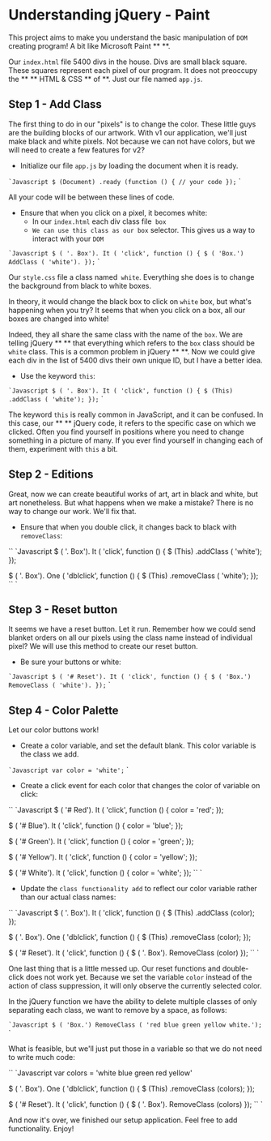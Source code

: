 # Understanding jQuery - Paint

This project aims to make you understand the basic manipulation of `DOM` creating program! A bit like Microsoft Paint ** **.

Our `index.html` file 5400 divs in the house. Divs are small black square. These squares represent each pixel of our program. It does not preoccupy the ** ** HTML & CSS ** of **. Just our file named `app.js`.

## Step 1 - Add Class

The first thing to do in our "pixels" is to change the color. These little guys are the building blocks of our artwork. With v1 our application, we'll just make black and white pixels. Not because we can not have colors, but we will need to create a few features for v2?

- Initialize our file `app.js` by loading the document when it is ready.

`` `Javascript
  $ (Document) .ready (function () {
  // your code
  });
`` `

All your code will be between these lines of code.

- Ensure that when you click on a pixel, it becomes white:
  - In our `index.html` each div class file` box`
  - `We can use this class as our box` selector. This gives us a way to interact with your `DOM`

`` `Javascript
  $ ( '. Box'). It ( 'click', function () {
    $ ( 'Box.') AddClass ( 'white').
  });
`` `

Our `style.css` file a class named` white`. Everything she does is to change the background from black to white boxes.

In theory, it would change the black box to click on `white` box, but what's happening when you try?
It seems that when you click on a box, all our boxes are changed into white!

Indeed, they all share the same class with the name of the `box`. We are telling jQuery ** ** that everything which refers to the `box` class should be` white` class. This is a common problem in jQuery ** **. Now we could give each div in the list of 5400 divs their own unique ID, but I have a better idea.

- Use the keyword `this`:

`` `Javascript
  $ ( '. Box'). It ( 'click', function () {
    $ (This) .addClass ( 'white');
  });
`` `

The keyword `this` is really common in JavaScript, and it can be confused. In this case, our ** ** jQuery code, it refers to the specific case on which we clicked. Often you find yourself in positions where you need to change something in a picture of many. If you ever find yourself in changing each of them, experiment with `this` a bit.

## Step 2 - Editions

Great, now we can create beautiful works of art, art in black and white, but art nonetheless. But what happens when we make a mistake? There is no way to change our work. We'll fix that.

- Ensure that when you double click, it changes back to black with `removeClass`:

`` `Javascript
  $ ( '. Box'). It ( 'click', function () {
    $ (This) .addClass ( 'white');
  });

  $ ( '. Box'). One ( 'dblclick', function () {
    $ (This) .removeClass ( 'white');
  });
`` `

## Step 3 - Reset button

It seems we have a reset button. Let it run. Remember how we could send blanket orders on all our pixels using the class name instead of individual pixel? We will use this method to create our reset button.

- Be sure your buttons or white:

`` `Javascript
  $ ( '# Reset'). It ( 'click', function () {
    $ ( 'Box.') RemoveClass ( 'white').
  });
`` `

## Step 4 - Color Palette

Let our color buttons work!

- Create a color variable, and set the default blank. This color variable is the class we add.

`` `Javascript
  var color = 'white';
`` `

- Create a click event for each color that changes the color of variable on click:

`` `Javascript
  $ ( '# Red'). It ( 'click', function () {
    color = 'red';
  });

  $ ( '# Blue'). It ( 'click', function () {
    color = 'blue';
  });

  $ ( '# Green'). It ( 'click', function () {
    color = 'green';
  });

  $ ( '# Yellow'). It ( 'click', function () {
    color = 'yellow';
  });

  $ ( '# White'). It ( 'click', function () {
    color = 'white';
  });
`` `

- Update the `class functionality add` to reflect our color variable rather than our actual class names:

`` `Javascript
  $ ( '. Box'). It ( 'click', function () {
    $ (This) .addClass (color);
  });

  $ ( '. Box'). One ( 'dblclick', function () {
    $ (This) .removeClass (color);
  });

  $ ( '# Reset'). It ( 'click', function () {
    $ ( '. Box'). RemoveClass (color)
  });
`` `

One last thing that is a little messed up. Our reset functions and double-click does not work yet. Because we set the variable `color` instead of the action of class suppression, it will only observe the currently selected color.

In the jQuery function we have the ability to delete multiple classes of only separating each class, we want to remove by a space, as follows:

`` `Javascript
  $ ( 'Box.') RemoveClass ( 'red blue green yellow white.');
`` `

What is feasible, but we'll just put those in a variable so that we do not need to write much code:

`` `Javascript
  var colors = 'white blue green red yellow'
  
  $ ( '. Box'). One ( 'dblclick', function () {
    $ (This) .removeClass (colors);
  });

  $ ( '# Reset'). It ( 'click', function () {
    $ ( '. Box'). RemoveClass (colors)
  });
`` `

And now it's over, we finished our setup application. Feel free to add functionality. Enjoy!

